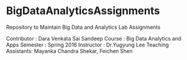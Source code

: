 # BigDataAnalyticsAssignments
Repository to Maintain Big Data and Analytics Lab Assignments

Contributor  : Dara Venkata Sai Sandeep
Course :      Big Data Analytics and Apps
Semester : Spring 2016
Instructor :  Dr.Yugyung Lee
Teaching Assistants:  Mayanka Chandra Shekar, Feichen Shen
